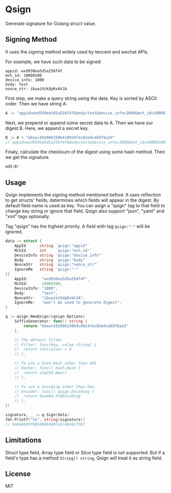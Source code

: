 # Qsign

Generate signature for Golang struct value.

## Signing Method

It uses the signing method widely used by tencent and wechat APIs.

For example, we have such data to be signed:

```
appid: wxd930ea5d5a258f4f
mch_id: 10000100
device_info: 1000
body: test
nonce_str: ibuaiVcKdpRxkhJA
```

First step, we make a query string using the data. Key is sorted by ASCII order. Then we have string A.

```go
A := "appid=wxd930ea5d5a258f4f&body=test&device_info=1000&mch_id=10000100&nonce_str=ibuaiVcKdpRxkhJA"
```

Next, we prepend or append some secret data to A. Then we have our digest B. Here, we append a
secret key.

```go
B := A + "&key=192006250b4c09247ec02edce69f6a2d"
// appid=wxd930ea5d5a258f4f&body=test&device_info=1000&mch_id=10000100&nonce_str=ibuaiVcKdpRxkhJA&key=192006250b4c09247ec02edce69f6a2d
```

Finaly, calculate the checksum of the digest using some hash method. Then we get the signature.

```go
md5(B)
```

## Usage

Qsign implements the signing method mentioned before. It uses reflection to get structs' fields, determines which
fields will appear in the digest. By default field name is used as key. You can asign a "qsign" tag to that field
to change key string or ignore that field. Qsign also support "json", "yaml" and "xml" tags optionally.

Tag "qsign" has the highest priority. A field with tag `qsign:"-"` will be ignored.

```go
data := struct {
	AppId      string `qsign:"appid"`
	MchId      int    `qsign:"mch_id"`
	DeviceInfo string `qsign:"device_info"`
	Body       string `qsign:"body"`
	NonceStr   string `qsign:"nonce_str"`
    IgnoreMe   string `qsign:"-"`
}{
	AppId:      "wxd930ea5d5a258f4f",
	MchId:      10000100,
	DeviceInfo: "1000",
	Body:       "test",
	NonceStr:   "ibuaiVcKdpRxkhJA",
    IgnoreMe:   "won't be used to generate digest",
}

q := qsign.NewQsign(&qsign.Options{
	SuffixGenerator: func() string {
    	return "&key=192006250b4c09247ec02edce69f6a2d"
    },

	// The default filter
	// Filter: func(key, value string) {
	// 	return len(value) > 0
	// },

	// To use a hash.Hash other than md5
	// Hasher: func() hash.Hash {
	// 	return sha256.New()
	// },

	// To use a encoding other than hex
	// Encoder: func() qsign.Encoding {
	// 	return base64.StdEncoding
	// },
})

signature, _ := q.Sign(data)
fmt.Printf("%s", string(signature))
// 9a0a8659f005d6984697e2ca0a9cf3b7
```

## Limitations

Struct type field, Array type field or Slice type field is not supported.
But if a field's type has a method `String() string`, Qsign will treat it as string field.

## License

MIT
